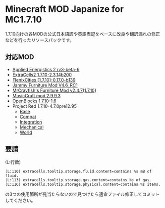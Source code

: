 # Minecraft MOD Japanize for MC1.7.10
1.7.10向けの各MODの公式日本語訳や英語表記をベースに改良や翻訳漏れの修正などを行ったリソースパックです。
## 対応MOD
- [Applied Energistics 2 rv3-beta-6](https://www.curseforge.com/minecraft/mc-mods/applied-energistics-2/files/all?filter-game-version=2020709689%3A4449)
- [ExtraCells2 1.7.10-2.3.14b200](https://www.curseforge.com/minecraft/mc-mods/extracells2/files/all?filter-game-version=2020709689%3A4449)
- [FlenixCities \[1.7.10\]-0.17.0-b139](https://www.curseforge.com/minecraft/mc-mods/flenixcities/files/all?filter-game-version=2020709689%3A4449)
- [Jammy Furniture Mod V4.6_RC1](https://bitbucket.org/Zuxelus/jammy_furniture_mod/downloads/)
- [MrCrayfish's Furniture Mod v2.4.7(1.7.10)](https://www.curseforge.com/minecraft/mc-mods/mrcrayfish-furniture-mod/files/all?filter-game-version=2020709689%3A4449)
- [MusicCraft mod 2.9.9.3](https://www.curseforge.com/minecraft/mc-mods/musiccraft-mod/files/all?filter-game-version=2020709689%3A4449)
- [OpenBlocks 1.7.10-1.6](https://www.curseforge.com/minecraft/mc-mods/openblocks/files/all?filter-game-version=2020709689%3A4449)
- Project Red 1.7.10-4.7.0pre12.95
  - [Base](https://www.curseforge.com/minecraft/mc-mods/project-red-core/files/all?filter-game-version=2020709689%3A4449)
  - [Compat](https://www.curseforge.com/minecraft/mc-mods/project-red-compat/files/all?filter-game-version=2020709689%3A4449)
  - [Integration](https://www.curseforge.com/minecraft/mc-mods/project-red-integration/files/all?filter-game-version=2020709689%3A4449)
  - [Mechanical](https://www.curseforge.com/minecraft/mc-mods/project-red-mechanical/files/all?filter-game-version=2020709689%3A4449)
  - [World](https://www.curseforge.com/minecraft/mc-mods/project-red-world/files/all?filter-game-version=2020709689%3A4449)
## 要請
(L:行数)
```
(L:110) extracells.tooltip.storage.fluid.content=contains %s mB of fluid.
(L:113) extracells.tooltip.storage.gas.content=contains %s of gas.
(L:116) extracells.tooltip.storage.physical.content=contains %s items.
```
の3つの使用箇所が見当たらないので見つけたら適宜ファイル修正してコミットしてください。
